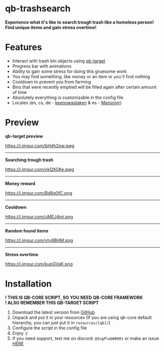 # qb-trashsearch

**Experience what it's like to search trough trash like a homeless person!**<br>
**Find unique items and gain stress overtime!**

<h1>Features</h1>

* Interact with trash bin objects using [qb-target](https://github.com/BerkieBb/qb-target)
* Progress bar with animations
* Ability to gain some stress for doing this gruesome work
* You may find something, like money or an item or you`ll find nothing
* Cooldown to prevent you from farming
* Bins that were recently emptied will be filled again after certain amount of time
* Absolutely everything is customizable in the config file
* Locales (en, cs, de - [keenowastaken](https://github.com/keenowastaken) & es - [Mansonjr](https://github.com/Mansonjr))

<h1>Preview</h1>

**qb-target preview**

https://i.imgur.com/bHdh2pw.jpeg


<hr>

**Searching trough trash**

https://i.imgur.com/xkQXGKe.jpeg


<hr>

**Money reward**

https://i.imgur.com/Bd8g0fC.png


<hr>

**Cooldown**

https://i.imgur.com/uMEJ4mi.png


<hr>

**Random found items**

https://i.imgur.com/yty6BHM.png


<hr>

**Stress overtime**

https://i.imgur.com/kupGVaK.png


<h1>Installation</h1>

**! THIS IS QB-CORE SCRIPT, SO YOU NEED QB-CORE FRAMEWORK**<br>
**! ALSO REMEMBER THIS QB-TARGET SCRIPT**

1. Download the latest version from [GitHub](https://github.com/IngPleb/qb-trashsearch/releases)
2. Unpack and put it in your resources (If you are using qb-core default hierarchy, you can just put it in `resources/[qb]/`)
3. Configure the script in the config file
4. Enjoy :)
5. If you need support, text me on discord: `@IngPleb#0001` or make an issue [HERE](https://github.com/IngPleb/qb-trashsearch/issues)
